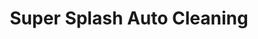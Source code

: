 ---
title: "Super Splash Auto Cleaning"
url: /steinbach/super-splash-auto-cleaning/
shop: convenience
---